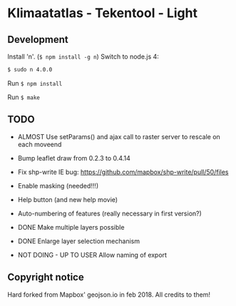 Klimaatatlas - Tekentool - Light
================================


Development
-----------

Install 'n'. (`$ npm install -g n`)
Switch to node.js 4:

```bash
$ sudo n 4.0.0
```

Run `$ npm install`

Run `$ make`




TODO
----

- ALMOST Use setParams() and ajax call to raster server to rescale on each moveend

- Bump leaflet draw from 0.2.3 to 0.4.14

- Fix shp-write IE bug: https://github.com/mapbox/shp-write/pull/50/files

- Enable masking (needed!!!)

- Help button (and new help movie)

- Auto-numbering of features (really necessary in first version?)

- DONE Make multiple layers possible

- DONE Enlarge layer selection mechanism

- NOT DOING - UP TO USER Allow naming of export


Copyright notice
----------------

Hard forked from Mapbox' geojson.io in feb 2018.
All credits to them!